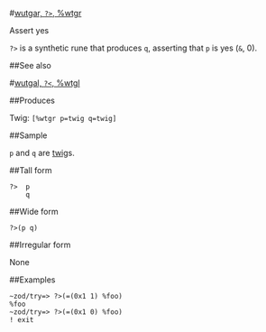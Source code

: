 #[wutgar, `?>`, %wtgr](#wtgr)

Assert yes

`?>` is a synthetic rune that produces `q`, asserting that `p` is yes (`&`, 0).

##See also

#[wutgal, `?<`, %wtgl](#wtgl)

##Produces

Twig: `[%wtgr p=twig q=twig]`

##Sample

`p` and `q` are [twig]()s.

##Tall form

    ?>  p
        q

##Wide form

    ?>(p q)

##Irregular form

None

##Examples

    ~zod/try=> ?>(=(0x1 1) %foo)
    %foo
    ~zod/try=> ?>(=(0x1 0) %foo)
    ! exit
